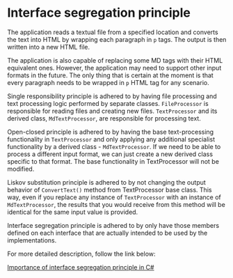 # Interface segregation principle

The application reads a textual file from a specified location and converts the text into HTML by wrapping each paragraph in `p` tags. The output is then written into a new HTML file.

The application is also capable of replacing some MD tags with their HTML equivalent ones. However, the application may need to support other input formats in the future. The only thing that is certain at the moment is that every paragraph needs to be wrapped in `p` HTML tag for any scenario.

Single responsibility principle is adhered to by having file processing and text processing logic performed by separate classes. `FileProcessor` is responsible for reading files and creating new files. `TextProcessor` and its derived class, `MdTextProcessor`, are responsible for processing text.

Open-closed principle is adhered to by having the base text-processing functionality in `TextProcessor` and only applying any additional specialist functionality by a derived class - `MdTextProcessor`. If we need to be able to process a different input format, we can just create a new derived class specific to that format. The base functionality in TextProcessor will not be modified.

Liskov substitution principle is adhered to by not changing the output behavior of `ConvertText()` method from TextProcessor base class. This way, even if you replace any instance of `TextProcessor` with an instance of `MdTextProcessor`, the results that you would receive from this method will be identical for the same input value is provided.

Interface segregation principle is adhered to by only have those members defined on each interface that are actually intended to be used by the implementations.

For more detailed description, follow the link below:

[Importance of interface segregation principle in C#](https://scientificprogrammer.net/2019/11/06/importance-of-interface-segregation-principle-in-c/) 